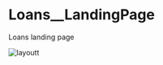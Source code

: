 # Loans__LandingPage
Loans landing page

![layoutt](https://user-images.githubusercontent.com/94222884/173594903-24759af6-46d7-47ae-b9d4-1c90b68d92e2.png)
